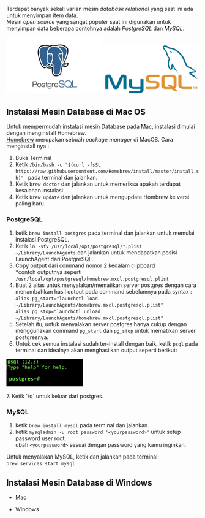 Terdapat banyak sekali varian mesin *database relational* yang saat ini ada untuk menyimpan item data.<br/>
Mesin *open source* yang sangat populer saat ini digunakan untuk menyimpan data beberapa contohnya adalah *PostgreSQL* dan *MySQL*.
<p align="center">
<img src="../Images/postgre-img.jpg" width="250" />
<img src="../Images/mysql-img.jpg" width="250" />
</p> 

## Instalasi Mesin Database di Mac OS
Untuk mempermudah instalasi mesin Database pada Mac, instalasi dimulai dengan menginstall Homebrew. <br/>
[Homebrew](https://brew.sh/) merupakan sebuah *package manager* di MacOS. Cara menginstall nya : 
1. Buka Terminal 
2. Ketik `/bin/bash -c "$(curl -fsSL https://raw.githubusercontent.com/Homebrew/install/master/install.sh)"
` pada terminal dan jalankan.
3. Ketik `brew doctor` dan jalankan untuk memeriksa apakah terdapat kesalahan instalasi 
4. Ketik `brew update` dan jalankan untuk mengupdate Hombrew ke versi paling baru. <br/>

### PostgreSQL <br/>

1. ketik `brew install postgres` pada terminal dan jalankan untuk memulai instalasi PostgreSQL.
2. Ketik `ln -sfv /usr/local/opt/postgresql/*.plist ~/Library/LaunchAgents` dan jalankan untuk mendapatkan posisi LaunchAgent dari PostgreSQL. 
3. Copy output dari command nomor 2 kedalam clipboard <br/>*contoh outputnya seperti `/usr/local/opt/postgresql/homebrew.mxcl.postgresql.plist`
4. Buat 2 alias untuk menyalakan/mematikan server postgres dengan cara menambahkan hasil output pada command sebelumnya pada syntax :
<br/>`alias pg_start="launchctl load ~/Library/LaunchAgents/homebrew.mxcl.postgresql.plist"` <br/>
`alias pg_stop="launchctl unload ~/Library/LaunchAgents/homebrew.mxcl.postgresql.plist"`
5. Setelah itu, untuk menyalakan server postgres hanya cukup dengan menggunakan command `pg_start` dan `pg_stop` untuk mematikan server postgresnya.
6. Untuk cek semua instalasi sudah ter-install dengan baik, ketik `psql` pada terminal dan idealnya akan menghasilkan output seperti berikut: <br/>
<p>
<img src="../Images/postgre-success.png" width="200" />
</p> 
7. Ketik `\q` untuk keluar dari postgres.

### MySQL <br/>

1. ketik `brew install mysql` pada terminal dan jalankan.
2. ketik `mysqladmin -u root password '<yourpassword>'` untuk setup password user root, <br/>
ubah `<yourpassword>` sesuai dengan password yang kamu inginkan.

Untuk menyalakan MySQL, ketik dan jalankan pada terminal: <br/>
`brew services start mysql` <br/>


## Instalasi Mesin Database di Windows

* Mac <br/>


* Windows <br/>



